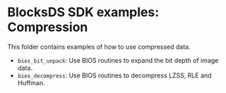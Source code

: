 # BlocksDS SDK examples: Compression

This folder contains examples of how to use compressed data.

- `bios_bit_unpack`: Use BIOS routines to expand the bit depth of image data.
- `bios_decompress`: Use BIOS routines to decompress LZSS, RLE and Huffman.
